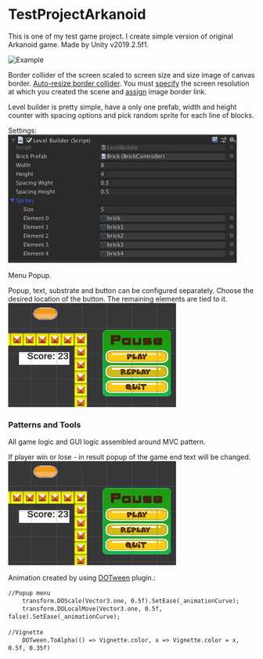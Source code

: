 # TestProjectArkanoid
This is one of my test game project. I create simple version of original Arkanoid game. 
Made by Unity v2019.2.5f1.

![](https://github.com/Alex03Y/TestProjectArkanoid/blob/master/Pictures/Game%20Play.gif "Example") 

Border collider of the screen scaled to screen size and size image of canvas border. [Auto-resize border collider](https://github.com/Alex03Y/TestProjectArkanoid/blob/master/Pictures/AutoResizeBorderCollider.gif "Exemple changing resolution"). 
You must 
[specify](https://github.com/Alex03Y/TestProjectArkanoid/blob/master/Assets/Arkanoid/Scripts/FitToSizeScreen.cs) 
the screen resolution at which you created the scene and [assign](https://github.com/Alex03Y/TestProjectArkanoid/blob/master/Assets/Arkanoid/Scripts/Controllers/BorderController.cs) image border link.

Level builder is pretty simple, have a only one prefab, width and height counter with spacing options and pick random sprite for each line of blocks.

Settings:
![](https://github.com/Alex03Y/TestProjectArkanoid/blob/master/Pictures/Lvl%20Builder.png "Lvl-Builder")

Menu Popup.

Popup, text, substrate and button can be configured separately. Choose the desired location of the button. The remaining elements are tied to it.
![](https://github.com/Alex03Y/TestProjectArkanoid/blob/master/Pictures/Menu%20Popup.png "Menu popup")


### Patterns and Tools
All game logic and GUI logic assembled around MVC pattern.

If player win or lose -  in result popup of the game end text will be changed.
![](https://github.com/Alex03Y/TestProjectArkanoid/blob/master/Pictures/Menu%20Popup.png "Win Game Popup")

Animation created by using [DOTween](https://assetstore.unity.com/packages/tools/animation/dotween-hotween-v2-27676) plugin.:
```
//Popup menu
    transform.DOScale(Vector3.one, 0.5f).SetEase(_animationCurve);
    transform.DOLocalMove(Vector3.one, 0.5f, false).SetEase(_animationCurve);

//Vignette
    DOTween.ToAlpha(() => Vignette.color, x => Vignette.color = x, 0.5f, 0.35f)

```
